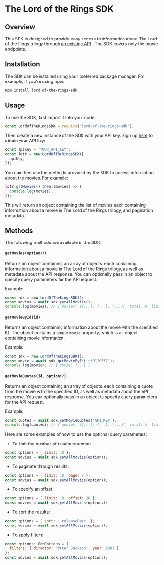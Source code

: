 # The Lord of the Rings SDK

## Overview

This SDK is designed to provide easy access to information about The Lord of the Rings trilogy through [an existing API](https://the-one-api.dev/) . The SDK covers only the movie endpoints.

## Installation

The SDK can be installed using your preferred package manager. For example, if you're using npm:

```bash
npm install lord-of-the-rings-sdk
```

## Usage

To use the SDK, first import it into your code:

```javascript
const LordOfTheRingsSDK = require('lord-of-the-rings-sdk');
```

Then create a new instance of the SDK with your API key. Sign up [here](https://the-one-api.dev/) to obtain your API key:

```javascript
const apiKey = 'YOUR_API_KEY';
const lotr = new LordOfTheRingsSDK({
  apiKey,
});
```

You can then use the methods provided by the SDK to access information about the movies. For example:

```javascript
lotr.getMovies().then((movies) => {
  console.log(movies);
});
```

This will return an object containing the list of movies each containing information about a movie in The Lord of the Rings trilogy, and pagination metadata.

## Methods

The following methods are available in the SDK:

#### `getMovies(options?)`

Returns an object containing an array of objects, each containing information about a movie in The Lord of the Rings trilogy, as well as metadata about the API response. You can optionally pass in an object to specify query parameters for the API request.

Example:

```javascript
const sdk = new LordOfTheRingsSDK();
const movies = await sdk.getAllMovies();
console.log(movies); // { movies: [{...}, {...}, {...}], total: 8, limit: 10, page: 1, pages: 1 }
```

#### `getMovieById(id)`

Returns an object containing information about the movie with the specified ID. The object contains a single `movie` property, which is an object containing movie information.

Example:

```javascript
const sdk = new LordOfTheRingsSDK();
const movie = await sdk.getMovieById('tt0120737');
console.log(movie); // { movie: {...} }
```

#### `getMovieQuotes(id, options?)`

Returns an object containing an array of objects, each containing a quote from the movie with the specified ID, as well as metadata about the API response. You can optionally pass in an object to specify query parameters for the API request.

Example:

```javascript
const quotes = await sdk.getMovieQuotes('API_KEY');
console.log(quotes); // { quotes: [{...}, {...}, {...}], total: 8, limit: 10, page: 1, pages: 1 }
```

Here are some examples of how to use the optional query parameters:

- To limit the number of results returned:

```javascript
const options = { limit: 10 };
const movies = await sdk.getAllMovies(options);
```

- To paginate through results:

```javascript
const options = { limit: 10, page: 2 };
const movies = await sdk.getAllMovies(options);
```

- To specify an offset:

```javascript
const options = { limit: 10, offset: 20 };
const movies = await sdk.getAllMovies(options);
```

- To sort the results:

```javascript
const options = { sort: '-releaseDate' };
const movies = await sdk.getAllMovies(options);
```

- To apply filters:

```javascript
const options: GetOptions = {
  filters: { director: 'Peter Jackson', year: 2001 },
};
const movies = await sdk.getAllMovies(options);
```
